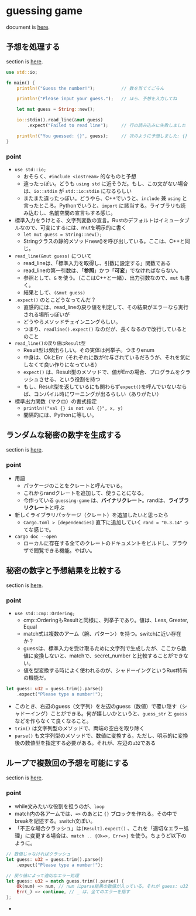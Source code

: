 # guessing game

document is [here](https://doc.rust-jp.rs/book-ja/ch02-00-guessing-game-tutorial.html).

## 予想を処理する

section is [here](https://doc.rust-jp.rs/book-ja/ch02-00-guessing-game-tutorial.html#%E4%BA%88%E6%83%B3%E3%82%92%E5%87%A6%E7%90%86%E3%81%99%E3%82%8B).

```rust
use std::io;

fn main() {
    println!("Guess the number!");          // 数を当ててごらん

    println!("Please input your guess.");   // ほら、予想を入力してね

    let mut guess = String::new();

    io::stdin().read_line(&mut guess)
        .expect("Failed to read line");     // 行の読み込みに失敗しました

    println!("You guessed: {}", guess);     // 次のように予想しました: {}
}
```

### point

- `use std::io;`
  - おそらく、`#include <iostream>` 的なものと予想
  - 違ったっぽい。どうも `using std` に近そうだ。もし、この文がない場合は、`io::stdin` が `std::io:stdin` になるらしい
  - またまた違ったっぽい。どうやら、C++でいうと、`include` 兼 `using` と言ったところ。Pythonでいうと、`import` に該当する。ライブラリも読み込むし、名前空間の宣言もする感じ。
- 標準入力をうけとる、文字列変数の宣言。Rustのデフォルトはイミュータブルなので、可変にするには、mutを明示的に書く
  - `let mut guess = String::new();`
  - Stringクラスの静的メソッドnew()を呼び出している。ここは、C++と同じ。
- `read_line(&mut guess)` について
  - read_lineは、「標準入力を取得し、引数に設定する」関数である
  - read_lineの第一引数は、「**参照**」かつ「**可変**」でなければならない。
  - 参照として、`&` を使う。（ここはC++と一緒）、出力引数なので、`mut` も書く。
  - 結果として、`(&mut guess)`
- `.expect()` のとこどうなってんだ？
  - 直感的には、read_lineの戻り値を判定して、その結果がエラーなら実行される場所っぽいが
  - どうやらメソッドチェインニングらしい。
  - つまり、`readline().expect()` なのだが、長くなるので改行しているとのこと
- `read_line()の戻り値はResult型`
  - Result型は頻出らしい。その実体は列挙子。つまりenum
  - 中身は、OkとErr（それぞれに数が付与されているだろうが、それを気にしなくて良い作りになっている）
  - `expect()` は、Result型のメソッドで、値がErrの場合、プログラムをクラッシュさせる、という役割を持つ
  - もし、Result型を返しているにも関わらず`expect()`を呼んでいないならば、コンパイル時にワーニングが出るらしい（ありがたい）
- 標準出力関数（マクロ）の書式指定
  - `println!("val {} is not val {}", x, y)`
  - 間隔的には、Pythonに等しい。


## ランダムな秘密の数字を生成する

section is [here](https://doc.rust-jp.rs/book-ja/ch02-00-guessing-game-tutorial.html#%E7%A7%98%E5%AF%86%E3%81%AE%E6%95%B0%E5%AD%97%E3%82%92%E7%94%9F%E6%88%90%E3%81%99%E3%82%8B).



### point

- 用語
  - パッケージのことをクレートと呼んでいる。
  - これからrandクレートを追加して、使うことになる。
  - 今作っている `guessing-game` は、**バイナリクレート**。randは、**ライブラリクレート**と呼ぶ
- 新しくライブラリパッケージ（クレート）を追加したいと思ったら
  - `Cargo.toml > [dependencies]` 直下に追加していく `rand = "0.3.14"` ってな感じで。
- `cargo doc --open`
  - ローカルに存在する全てのクレートのドキュメントをビルドし、ブラウザで閲覧できる機能。やばい。


## 秘密の数字と予想結果を比較する

section is [here](https://doc.rust-jp.rs/book-ja/ch02-00-guessing-game-tutorial.html#%E4%BA%88%E6%83%B3%E3%81%A8%E7%A7%98%E5%AF%86%E3%81%AE%E6%95%B0%E5%AD%97%E3%82%92%E6%AF%94%E8%BC%83%E3%81%99%E3%82%8B).


### point

- `use std::cmp::Ordering;`
  - cmp::OrderingもResultと同様に、列挙子であり。値は、Less, Greater, Equal
  - match式は複数のアーム（腕、パターン）を持つ。switchに近い存在か？
  - guessは、標準入力を受け取るために文字列で生成したが、ここから数値に変換しないと、matchで、secret_number と比較することができない。
  - 値を型変換する時によく使われるのが、シャドーイングというRust特有の機能だ。

```rust
let guess: u32 = guess.trim().parse()
    .expect("Please type a number!");
```

- このとき、右辺のguess（文字列）を左辺のguess（数値）で覆い隠す（シャドーイング）ことができる。何が嬉しいかというと、`guess_str` と `guess` などを作らなくて良くなること。
- `trim()` は文字列型のメソッドで、両端の空白を取り除く
- `parse()` も文字列型のメソッドで、数値に変換する。ただし、明示的に変換後の数値型を指定する必要がある。それが、左辺の`u32`である


## ループで複数回の予想を可能にする

section is [here](https://doc.rust-jp.rs/book-ja/ch02-00-guessing-game-tutorial.html#%E3%83%AB%E3%83%BC%E3%83%97%E3%81%A7%E8%A4%87%E6%95%B0%E5%9B%9E%E3%81%AE%E4%BA%88%E6%83%B3%E3%82%92%E5%8F%AF%E8%83%BD%E3%81%AB%E3%81%99%E3%82%8B).


### point

- while文みたいな役割を担うのが、`loop`
- match内の各アームでは、`=>` のあとに `{}` ブロックを作れる。その中でbreakを記述する。switch文ぽい。
- 「不正な場合クラッシュ」は`[Result].expect()` 、これを「適切なエラー処理」に変更する場合は、`match .. {Ok=>, Err=>}` を使う。ちょうど以下のように。

```rust
// 数値じゃなければクラッシュ
let guess: u32 = guess.trim().parse()
    .expect("Please type a number!");

// 戻り値によって適切なエラー処理
let guess: u32 = match guess.trim().parse() {
    Ok(num) => num, // num にparse結果の数値が入っている。それが guess: u32 に入れられる
    Err(_) => continue, // _ は、全てのエラーを指す
};
```

- 